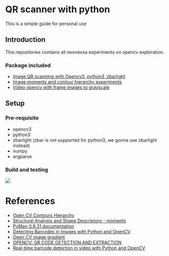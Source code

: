 # QR scanner with python
This is a simple guide for personal use

## Introduction
This repositories contains all neonexxa experiments on opencv exploration.

### Package included
- [Image QR scanning with Opencv3, python3, zbarlight](https://github.com/neonexxa/qrpy/blob/master/imgwithzbarlight.py)
- [Image moments and contour hierarchy experiments](https://github.com/neonexxa/qrpy/blob/master/imgscan.py)
- [Video opencv with frame images to grayscale](https://github.com/neonexxa/qrpy/blob/master/blogqr.py)

## Setup
### Pre-requisite
- opencv3
- python3
- zbarlight (zbar is not supported for python3, we gonna use zbarlight instead)
- numpy
- argparse 

### Build and testing
![](https://thumbs.gfycat.com/MintyHopefulKookaburra-size_restricted.gif)

# References
- [Open CV Contours Hierarchy](http://docs.opencv.org/trunk/d9/d8b/tutorial_py_contours_hierarchy.html)
- [Structural Analysis and Shape Descriptors - moments](http://docs.opencv.org/2.4/modules/imgproc/doc/structural_analysis_and_shape_descriptors.html)
- [PyMan 0.9.31 documentation](http://www.physics.nyu.edu/pine/pymanual/html/chap3/chap3_arrays.html)
- [Detecting Barcodes in Images with Python and OpenCV](http://www.pyimagesearch.com/2014/11/24/detecting-barcodes-images-python-opencv/)
- [Open CV image gradient](http://docs.opencv.org/3.0-beta/doc/py_tutorials/py_imgproc/py_gradients/py_gradients.html)
- [OPENCV: QR CODE DETECTION AND EXTRACTION](http://dsynflo.blogspot.my/2014/10/opencv-qr-code-detection-and-extraction.html)
- [Real-time barcode detection in video with Python and OpenCV](http://www.pyimagesearch.com/2014/12/15/real-time-barcode-detection-video-python-opencv/)